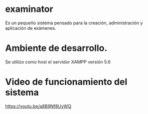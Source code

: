 # examinator
Es un pequeño sistema pensado para la creación, administración y aplicación de exámenes.

# Ambiente de desarrollo.
Se utilizo como host el servidor XAMPP versión 5.6

# Video de funcionamiento del sistema 
https://youtu.be/a8B9Nf8UyWQ
